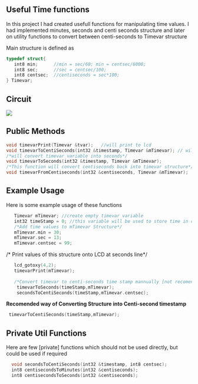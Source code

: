 ## Useful Time functions

In this project I had created usefull functions for manipulating time values. I had implemented minutes, seconds and centi seconds structure 
and later on utility functions to convert between centi-seconds to Timevar structure

Main structure is defined as 

```c
typedef struct{
   int8 min;      //min = sec/60; min = centsec/6000;
   int8 sec;      //sec = centsec/100;
   int8 centsec;  //centiseconds = sec*100;
} Timevar; 
```

## Circuit 

![](https://github.com/abdul-rehman-2050/Microchip-PIC-Codebook/blob/master/Projects/PIC%20CCS/Time%20Counter/timecounter_v01.bmp)



## Public Methods 

```c
void timevarPrint(Timevar &tvar);   //will print to lcd
void timevarToCentiSeconds(int32 &timestamp, Timevar &mTimevar); // will convert timevar variable into centi-seconds
/*will convert timevar variable into seconds*/
void timevarToSeconds(int32 &timestamp, Timevar &mTimevar); 
/*This function will convert centiseconds back into timevar structure*/
void timevarFromCentiseconds(int32 &centiseconds, Timevar &mTimevar);   

```


## Example Usage
Here is some example usage of these functions

```C
   Timevar mTimevar; //create empty timevar variable
   int32 timeStamp = 0; //this variable will be used to store time in centi-seconds
   /*Add time values to mTimevar Structure*/
   mTimevar.min = 30;
   mTimevar.sec = 13;
   mTimevar.centsec = 99;
```   
   /* Print values of this structure onto LCD at seconds line*/
```C   
   lcd_gotoxy(4,2);
   timevarPrint(mTimevar);
   
   /*Convert timevar to centi-seconds time stamp mannually [not recomended]*/
    timevarToSeconds(timeStamp,mTimevar);
    secondsToCentiSeconds(timeStamp,mTimevar.centsec);
```

 **Recomended way of Converting Structure into Centi-second timestamp**
 
 ```C
  timevarToCentiSeconds(timeStamp,mTimevar);
 
 ```
 
 ## Private Util Functions
 
 Here are few [private] functions which should not be used directly, but could be used if required
 
 ```C
   void secondsToCentiSeconds(int32 &timestamp, int8 centsec);
   int8 centisecondsToMinutes(int32 &centiseconds);
   int8 centisecondsToSeconds(int32 &centiseconds);
 ```
 
 
 
 
